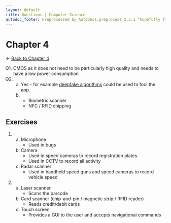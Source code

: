 ```yaml
---
layout: default
title: Questions | Computer Science
autodoc_footer: Preprocessed by AutoDocs.preprocess 2.3.1 "hopefully fix indexes" ⓒ Starwort, 2020
---
```


<style>
    :not(ul) + ol {
        counter-reset: list-ctr;
        list-style-type: none;
        list-style-position: outside;
    }
    :not(ul) + ol > li {
        counter-increment: list-ctr;
    }
    :not(ul) + ol > li::before {
        content:"Q" counter(list-ctr) ". ";
        margin-left: -25px;
    }
    ol ul {
        list-style-type: lower-alpha;
    }
    ol ul ul {
        list-style-type: lower-roman;
    }
    ul ol {
        list-style-type: circle;
    }
    ul {
        list-style-type: decimal;
    }
    ul ul {
        list-style-type: lower-alpha;
    }
    ul ul ul {
        list-style-type: lower-roman;
    }
</style>

# Chapter 4

← [Back to Chapter 4](./index.html)

1. CMOS as it does not need to be particularly high quality and needs to have a low power consumption
2. ​
    - Yes - for example [deepfake algorithms](https://en.wikipedia.org/wiki/Deepfake) could be used to fool the app.
    - ​
        1. Biometric scanner
        2. NFC / RFID chipping

## Exercises

- ​
    - Microphone
        1. Used in bugs
    - Camera
        1. Used in speed cameras to record registration plates
        1. Used in CCTV to record all activity
    - Radar scanner
        1. Used in handheld speed guns and speed cameras to record vehicle speed
- ​
    - Laser scanner
        1. Scans the barcode
    - Card scanner (chip-and-pin / magnetic strip / RFID reader)
        1. Reads credit/debit cards
    - Touch screen
        1. Provides a GUI to the user and accepts navigational commands
